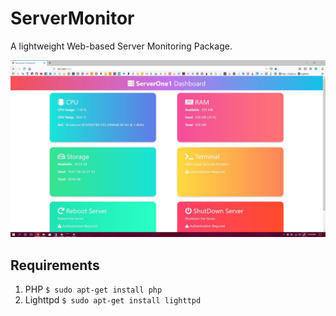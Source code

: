# ServerMonitor
A lightweight Web-based Server Monitoring Package.

![picture alt](https://raw.githubusercontent.com/mukherjeearnab/ServerMonitor/master/SharedScreenshot.jpg "Screenshot")

## Requirements
1. PHP
`$ sudo apt-get install php`
2. Lighttpd
`$ sudo apt-get install lighttpd`
